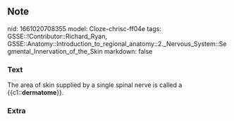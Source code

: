 ## Note
nid: 1661020708355
model: Cloze-chrisc-ff04e
tags: GSSE::!Contributor::Richard_Ryan, GSSE::Anatomy::Introduction_to_regional_anatomy::2._Nervous_System::Segmental_Innervation_of_the_Skin
markdown: false

### Text
<div class='toggle'>
  The area of skin supplied by a single spinal nerve is called a
  {{c1::<strong>dermatome</strong>}}.
</div>

### Extra

